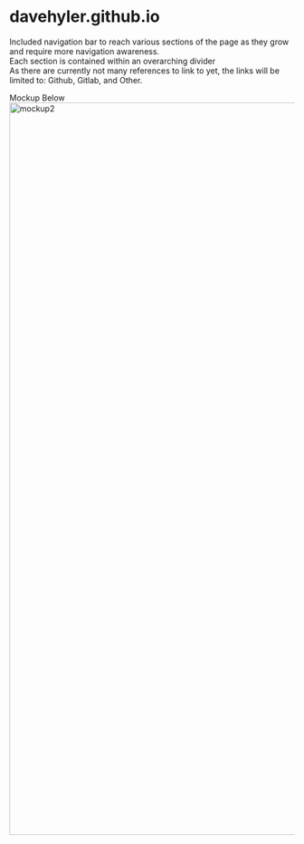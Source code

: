 # davehyler.github.io
Included navigation bar to reach various sections of the page as they grow and require more navigation awareness.<br>
Each section is contained within an overarching divider<br>
As there are currently not many references to link to yet, the links will be limited to: Github, Gitlab, and Other.<br>
<p>
Mockup Below
<img width="1294" alt="mockup2" src="https://github.com/davehyler/davehyler.github.io/assets/164968520/8cd7ff9c-d7d0-447b-8307-256121b7c8b4">
